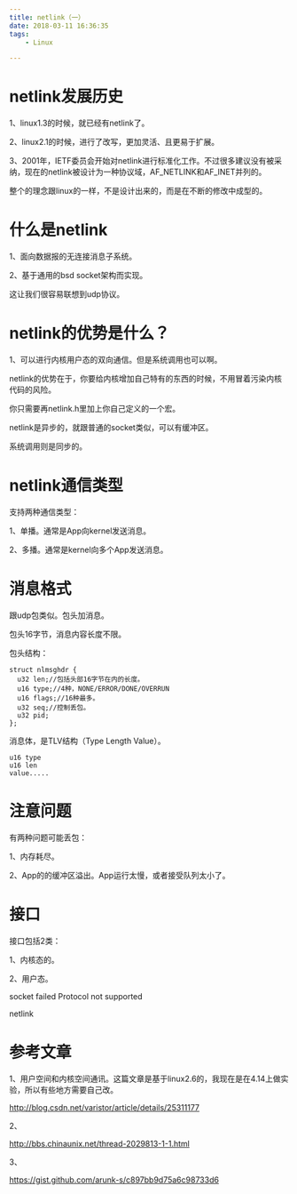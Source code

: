 ```yaml
---
title: netlink（一）
date: 2018-03-11 16:36:35
tags:
	- Linux

---
```




# netlink发展历史

1、linux1.3的时候，就已经有netlink了。

2、linux2.1的时候，进行了改写，更加灵活、且更易于扩展。

3、2001年，IETF委员会开始对netlink进行标准化工作。不过很多建议没有被采纳，现在的netlink被设计为一种协议域，AF_NETLINK和AF_INET并列的。

整个的理念跟linux的一样，不是设计出来的，而是在不断的修改中成型的。



# 什么是netlink

1、面向数据报的无连接消息子系统。

2、基于通用的bsd socket架构而实现。

这让我们很容易联想到udp协议。

# netlink的优势是什么？

1、可以进行内核用户态的双向通信。但是系统调用也可以啊。

netlink的优势在于，你要给内核增加自己特有的东西的时候，不用冒着污染内核代码的风险。

你只需要再netlink.h里加上你自己定义的一个宏。

netlink是异步的，就跟普通的socket类似，可以有缓冲区。

系统调用则是同步的。



# netlink通信类型

支持两种通信类型：

1、单播。通常是App向kernel发送消息。

2、多播。通常是kernel向多个App发送消息。

# 消息格式

跟udp包类似。包头加消息。

包头16字节，消息内容长度不限。

包头结构：

```
struct nlmsghdr {
  u32 len;//包括头部16字节在内的长度。
  u16 type;//4种，NONE/ERROR/DONE/OVERRUN
  u16 flags;//16种最多。
  u32 seq;//控制丢包。
  u32 pid;
};
```

消息体，是TLV结构（Type Length Value）。

```
u16 type
u16 len
value.....
```

# 注意问题

有两种问题可能丢包：

1、内存耗尽。

2、App的的缓冲区溢出。App运行太慢，或者接受队列太小了。



# 接口

接口包括2类：

1、内核态的。

2、用户态。



socket failed 
Protocol not supported



netlink

# 参考文章

1、用户空间和内核空间通讯。这篇文章是基于linux2.6的，我现在是在4.14上做实验，所以有些地方需要自己改。

http://blog.csdn.net/varistor/article/details/25311177



2、

http://bbs.chinaunix.net/thread-2029813-1-1.html

3、

https://gist.github.com/arunk-s/c897bb9d75a6c98733d6





